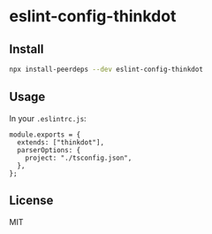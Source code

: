 # eslint-config-thinkdot

## Install

```sh
npx install-peerdeps --dev eslint-config-thinkdot
```

## Usage

In your `.eslintrc.js`:

```tsx
module.exports = {
  extends: ["thinkdot"],
  parserOptions: {
    project: "./tsconfig.json",
  },
};
```

## License

MIT
